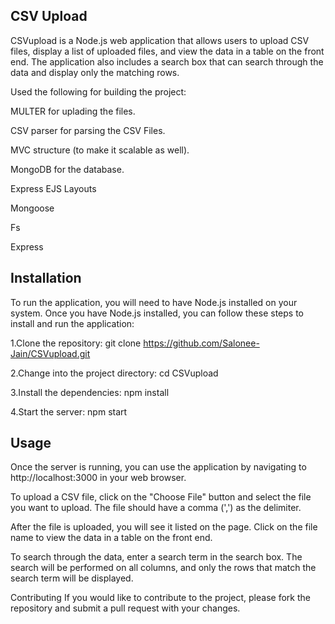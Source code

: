 ## CSV Upload

CSVupload is a Node.js web application that allows users to upload CSV files, display a list of uploaded files, and view the data in a table on the front end. The application also includes a search box that can search through the data and display only the matching rows.  

Used the following for building the project:

 MULTER for uplading the files.  
 
 CSV parser for parsing the CSV Files.  
 
 MVC structure (to make it scalable as well).  
 
 MongoDB for the database.  
 
 Express EJS Layouts  
 
 Mongoose  
 
 Fs  
 
 Express  


 

## Installation
To run the application, you will need to have Node.js installed on your system.
Once you have Node.js installed, you can follow these steps to install and run the application:

   1.Clone the repository: git clone https://github.com/Salonee-Jain/CSVupload.git  
   
   2.Change into the project directory: cd CSVupload  
   
   3.Install the dependencies: npm install  
   
   4.Start the server: npm start  
   


## Usage
Once the server is running, you can use the application by navigating to http://localhost:3000 in your web browser.

To upload a CSV file, click on the "Choose File" button and select the file you want to upload. The file should have a comma (',') as the delimiter.

After the file is uploaded, you will see it listed on the page. Click on the file name to view the data in a table on the front end.

To search through the data, enter a search term in the search box. The search will be performed on all columns, and only the rows that match the search term will be displayed.

Contributing
If you would like to contribute to the project, please fork the repository and submit a pull request with your changes.
